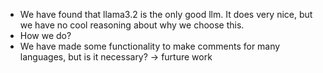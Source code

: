 * We have found that llama3.2 is the only good llm. It does very nice, but we have no cool reasoning about why we choose this.
* How we do?
* We have made some functionality to make comments for many languages, but is it necessary? -> furture work 